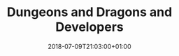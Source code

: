 ---
title: "Dungeons and Dragons and Developers"
date: 2018-07-09T21:03:00+01:00
description: "Google Pixel 2"
tags: 
  - technott
  - talk
  - brunty
image: IMG_20180709_210345
ratio: 6by4
---